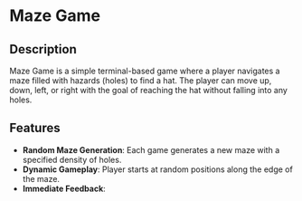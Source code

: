 # Maze Game

## Description
Maze Game is a simple terminal-based game where a player navigates a maze filled with hazards (holes) to find a hat. The player can move up, down, left, or right with the goal of reaching the hat without falling into any holes.

## Features
- **Random Maze Generation**: Each game generates a new maze with a specified density of holes.
- **Dynamic Gameplay**: Player starts at random positions along the edge of the maze.
- **Immediate Feedback**:
